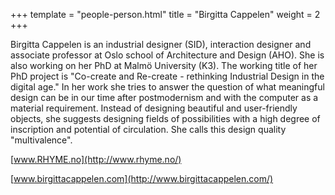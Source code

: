 +++
template = "people-person.html"
title = "Birgitta Cappelen"
weight = 2
+++

Birgitta Cappelen is an industrial designer (SID), interaction designer and associate professor at Oslo school of Architecture and Design (AHO). She is also working on her PhD at Malmö University (K3). The working title of her PhD project is "Co-create and Re-create - rethinking Industrial Design in the digital age." In her work she tries to answer the question of what meaningful design can be in our time after postmodernism and with the computer as a material requirement. Instead of designing beautiful and user-friendly objects, she suggests designing fields of possibilities with a high degree of inscription and potential of circulation. She calls this design quality "multivalence".

[www.RHYME.no](http://www.rhyme.no/)

[www.birgittacappelen.com](http://www.birgittacappelen.com/)
